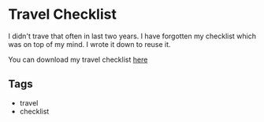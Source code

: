 # Travel Checklist

I didn't trave that often in last two years. I have forgotten my checklist which was on top of my mind. I wrote it down to reuse it.

You can download my travel checklist [here](../resources/221222_travel_checklist.pdf)

## Tags

- travel
- checklist
